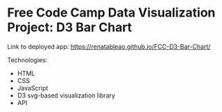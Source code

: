 # Free Code Camp Data Visualization Project: D3 Bar Chart

Link to deployed app: https://renatableao.github.io/FCC-D3-Bar-Chart/


Technologies:

* HTML
* CSS
* JavaScript
* D3 svg-based visualization library
* API
